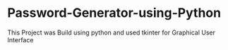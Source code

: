 # Password-Generator-using-Python
This Project was Build using python and used tkinter for Graphical User Interface 
